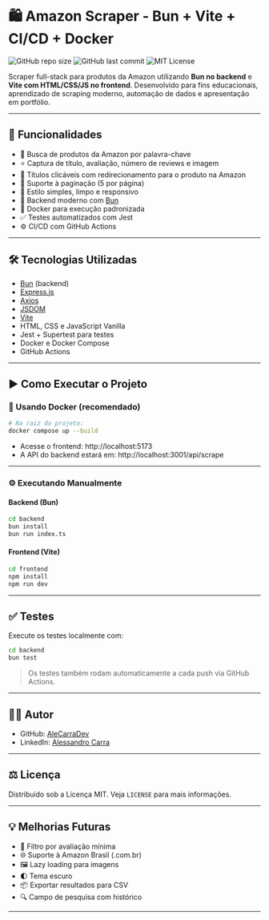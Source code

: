 # 🛍️ Amazon Scraper - Bun + Vite + CI/CD + Docker

![GitHub repo size](https://img.shields.io/github/repo-size/AleCarraDev/amazon-scraper-bun-vite)
![GitHub last commit](https://img.shields.io/github/last-commit/AleCarraDev/amazon-scraper-bun-vite)
![MIT License](https://img.shields.io/badge/license-MIT-green)

Scraper full-stack para produtos da Amazon utilizando **Bun no backend** e **Vite com HTML/CSS/JS no frontend**. Desenvolvido para fins educacionais, aprendizado de scraping moderno, automação de dados e apresentação em portfólio.

---

## 🚀 Funcionalidades

- 🔎 Busca de produtos da Amazon por palavra-chave
- ⭐ Captura de título, avaliação, número de reviews e imagem
- 🔗 Títulos clicáveis com redirecionamento para o produto na Amazon
- 📄 Suporte à paginação (5 por página)
- 🎨 Estilo simples, limpo e responsivo
- 🧠 Backend moderno com [Bun](https://bun.sh/)
- 🐳 Docker para execução padronizada
- ✅ Testes automatizados com Jest
- ⚙️ CI/CD com GitHub Actions

---


## 🛠️ Tecnologias Utilizadas

- [Bun](https://bun.sh/) (backend)
- [Express.js](https://expressjs.com/)
- [Axios](https://axios-http.com/)
- [JSDOM](https://github.com/jsdom/jsdom)
- [Vite](https://vitejs.dev/)
- HTML, CSS e JavaScript Vanilla
- Jest + Supertest para testes
- Docker e Docker Compose
- GitHub Actions

---

## ▶️ Como Executar o Projeto

### 🐳 Usando Docker (recomendado)

```bash
# Na raiz do projeto:
docker compose up --build
```

- Acesse o frontend: http://localhost:5173  
- A API do backend estará em: http://localhost:3001/api/scrape

---

### ⚙️ Executando Manualmente

#### Backend (Bun)

```bash
cd backend
bun install
bun run index.ts
```

#### Frontend (Vite)

```bash
cd frontend
npm install
npm run dev
```

---

## ✅ Testes

Execute os testes localmente com:

```bash
cd backend
bun test
```

> Os testes também rodam automaticamente a cada push via GitHub Actions.

---

## 👨‍💻 Autor

- GitHub: [AleCarraDev](https://github.com/AleCarraDev)
- LinkedIn: [Alessandro Carra](https://www.linkedin.com/in/alessandro-carra-1495a958/)

---

## ⚖️ Licença

Distribuído sob a Licença MIT. Veja `LICENSE` para mais informações.

---

## 💡 Melhorias Futuras

- 🧭 Filtro por avaliação mínima
- 🌐 Suporte à Amazon Brasil (.com.br)
- 🖼️ Lazy loading para imagens
- 🌓 Tema escuro
- 📦 Exportar resultados para CSV
- 🔍 Campo de pesquisa com histórico

---

